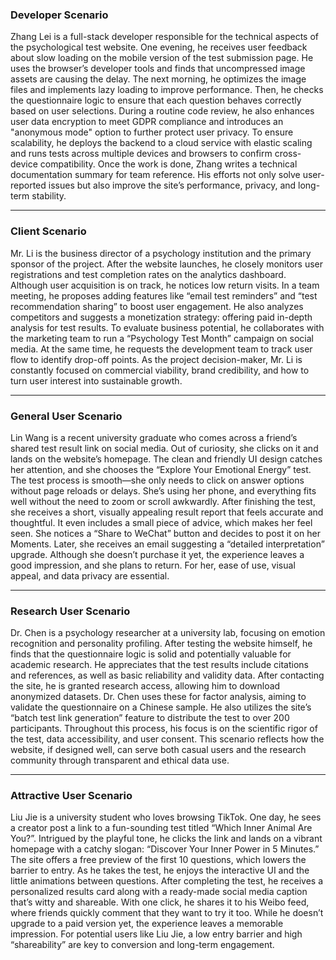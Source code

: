 ### Developer Scenario

Zhang Lei is a full-stack developer responsible for the technical aspects of the psychological test website. One evening, he receives user feedback about slow loading on the mobile version of the test submission page. He uses the browser’s developer tools and finds that uncompressed image assets are causing the delay. The next morning, he optimizes the image files and implements lazy loading to improve performance. Then, he checks the questionnaire logic to ensure that each question behaves correctly based on user selections. During a routine code review, he also enhances user data encryption to meet GDPR compliance and introduces an "anonymous mode" option to further protect user privacy. To ensure scalability, he deploys the backend to a cloud service with elastic scaling and runs tests across multiple devices and browsers to confirm cross-device compatibility. Once the work is done, Zhang writes a technical documentation summary for team reference. His efforts not only solve user-reported issues but also improve the site’s performance, privacy, and long-term stability.

------

### Client Scenario

Mr. Li is the business director of a psychology institution and the primary sponsor of the project. After the website launches, he closely monitors user registrations and test completion rates on the analytics dashboard. Although user acquisition is on track, he notices low return visits. In a team meeting, he proposes adding features like “email test reminders” and “test recommendation sharing” to boost user engagement. He also analyzes competitors and suggests a monetization strategy: offering paid in-depth analysis for test results. To evaluate business potential, he collaborates with the marketing team to run a “Psychology Test Month” campaign on social media. At the same time, he requests the development team to track user flow to identify drop-off points. As the project decision-maker, Mr. Li is constantly focused on commercial viability, brand credibility, and how to turn user interest into sustainable growth.

------

### General User Scenario

Lin Wang is a recent university graduate who comes across a friend’s shared test result link on social media. Out of curiosity, she clicks on it and lands on the website’s homepage. The clean and friendly UI design catches her attention, and she chooses the “Explore Your Emotional Energy” test. The test process is smooth—she only needs to click on answer options without page reloads or delays. She’s using her phone, and everything fits well without the need to zoom or scroll awkwardly. After finishing the test, she receives a short, visually appealing result report that feels accurate and thoughtful. It even includes a small piece of advice, which makes her feel seen. She notices a “Share to WeChat” button and decides to post it on her Moments. Later, she receives an email suggesting a “detailed interpretation” upgrade. Although she doesn’t purchase it yet, the experience leaves a good impression, and she plans to return. For her, ease of use, visual appeal, and data privacy are essential.

------

### Research User Scenario

Dr. Chen is a psychology researcher at a university lab, focusing on emotion recognition and personality profiling. After testing the website himself, he finds that the questionnaire logic is solid and potentially valuable for academic research. He appreciates that the test results include citations and references, as well as basic reliability and validity data. After contacting the site, he is granted research access, allowing him to download anonymized datasets. Dr. Chen uses these for factor analysis, aiming to validate the questionnaire on a Chinese sample. He also utilizes the site’s “batch test link generation” feature to distribute the test to over 200 participants. Throughout this process, his focus is on the scientific rigor of the test, data accessibility, and user consent. This scenario reflects how the website, if designed well, can serve both casual users and the research community through transparent and ethical data use.

------

### Attractive User Scenario

Liu Jie is a university student who loves browsing TikTok. One day, he sees a creator post a link to a fun-sounding test titled “Which Inner Animal Are You?”. Intrigued by the playful tone, he clicks the link and lands on a vibrant homepage with a catchy slogan: “Discover Your Inner Power in 5 Minutes.” The site offers a free preview of the first 10 questions, which lowers the barrier to entry. As he takes the test, he enjoys the interactive UI and the little animations between questions. After completing the test, he receives a personalized results card along with a ready-made social media caption that’s witty and shareable. With one click, he shares it to his Weibo feed, where friends quickly comment that they want to try it too. While he doesn’t upgrade to a paid version yet, the experience leaves a memorable impression. For potential users like Liu Jie, a low entry barrier and high “shareability” are key to conversion and long-term engagement.